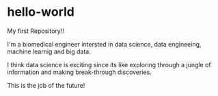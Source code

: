 # hello-world
My first Repository!!

I'm a biomedical engineer intersted in data science, data engineeing, machine learnig and big data. 

I think data science is exciting since its like exploring through a jungle of information and making break-through discoveries. 

This is the job of the future! 

